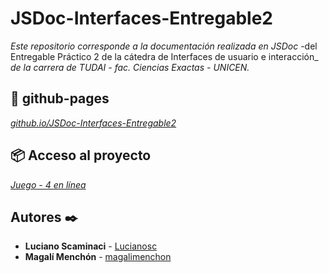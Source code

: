 # JSDoc-Interfaces-Entregable2
_Este repositorio corresponde a la documentación realizada en JSDoc_
-del Entregable Práctico 2 de la cátedra de Interfaces de usuario e interacción_
_de la carrera de TUDAI - fac. Ciencias Exactas - UNICEN._

## 🚀 github-pages

_[github.io/JSDoc-Interfaces-Entregable2](https://magalimenchon.github.io/JSDoc-Interfaces-Entregable2/)_

## 📦 Acceso al proyecto
_[Juego - 4 en línea](https://magalimenchon.github.io/JSDoc-Interfaces-Entregable2/EntregablePractico2/)_

## Autores ✒️

* **Luciano Scaminaci**  - [Lucianosc](https://github.com/Lucianosc)
* **Magalí Menchón**  - [magalimenchon](https://github.com/magalimenchon)

